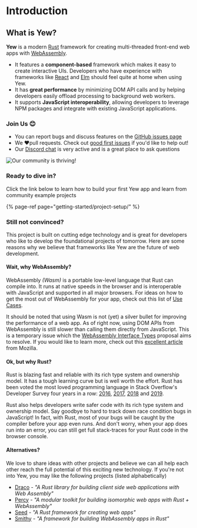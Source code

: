 # Introduction

## What is Yew?

**Yew** is a modern [Rust](https://www.rust-lang.org/) framework for creating multi-threaded front-end web apps with [WebAssembly](https://webassembly.org/).

* It features a **component-based** framework which makes it easy to create interactive UIs. Developers who have experience with frameworks like [React](https://reactjs.org/) and [Elm](https://elm-lang.org/) should feel quite at home when using Yew.
* It has **great performance** by minimizing DOM API calls and by helping developers easily offload processing to background web workers.
* It supports **JavaScript interoperability**, allowing developers to leverage NPM packages and integrate with existing JavaScript applications.

### Join Us 😊

* You can report bugs and discuss features on the [GitHub issues page](https://github.com/yewstack/yew/issues)
* We ❤️pull requests. Check out [good first issues](https://github.com/yewstack/yew/issues?q=is%3Aopen+is%3Aissue+label%3A%22good+first+issue%22) if you'd like to help out!
* Our [Discord chat](https://discord.gg/VQck8X4) is very active and is a great place to ask questions

![Our community is thriving!](https://img.shields.io/github/stars/yewstack/yew?color=009A5B&label=Github%20stars)

### Ready to dive in?

Click the link below to learn how to build your first Yew app and learn from community example projects

{% page-ref page="getting-started/project-setup/" %}

### **Still not convinced?**

This project is built on cutting edge technology and is great for developers who like to develop the foundational projects of tomorrow. Here are some reasons why we believe that frameworks like Yew are the future of web development.

#### **Wait, why WebAssembly?**

WebAssembly _\(Wasm\)_ is a portable low-level language that Rust can compile into. It runs at native speeds in the browser and is interoperable with JavaScript and supported in all major browsers. For ideas on how to get the most out of WebAssembly for your app, check out this list of [Use Cases](https://webassembly.org/docs/use-cases/).

It should be noted that using Wasm is not \(yet\) a silver bullet for improving the performance of a web app. As of right now, using DOM APIs from WebAssembly is still slower than calling them directly from JavaScript. This is a temporary issue which the [WebAssembly Interface Types](https://github.com/WebAssembly/interface-types/blob/master/proposals/interface-types/Explainer.md) proposal aims to resolve. If you would like to learn more, check out this [excellent article](https://hacks.mozilla.org/2019/08/webassembly-interface-types/) from Mozilla.

#### Ok, but why Rust?

Rust is blazing fast and reliable with its rich type system and ownership model. It has a tough learning curve but is well worth the effort. Rust has been voted the most loved programming language in Stack Overflow's Developer Survey four years in a row: [2016](https://insights.stackoverflow.com/survey/2016#technology-most-loved-dreaded-and-wanted), [2017](https://insights.stackoverflow.com/survey/2017#most-loved-dreaded-and-wanted), [2018](https://insights.stackoverflow.com/survey/2018#technology-_-most-loved-dreaded-and-wanted-languages) and [2019](https://insights.stackoverflow.com/survey/2019#technology-_-most-loved-dreaded-and-wanted-languages).

Rust also helps developers write safer code with its rich type system and ownership model. Say goodbye to hard to track down race condition bugs in JavaScript! In fact, with Rust, most of your bugs will be caught by the compiler before your app even runs. And don't worry, when your app does run into an error, you can still get full stack-traces for your Rust code in the browser console.

#### Alternatives?

We love to share ideas with other projects and believe we can all help each other reach the full potential of this exciting new technology. If you're not into Yew, you may like the following projects \(listed alphabetically\)

* [Draco](https://github.com/utkarshkukreti/draco) - _"A Rust library for building client side web applications with Web Assembly"_
* [Percy](https://github.com/chinedufn/percy) - _"A modular toolkit for building isomorphic web apps with Rust + WebAssembly"_
* [Seed](https://github.com/seed-rs/seed) - _"A Rust framework for creating web apps"_
* [Smithy](https://github.com/rbalicki2/smithy) - _"A framework for building WebAssembly apps in Rust"_

